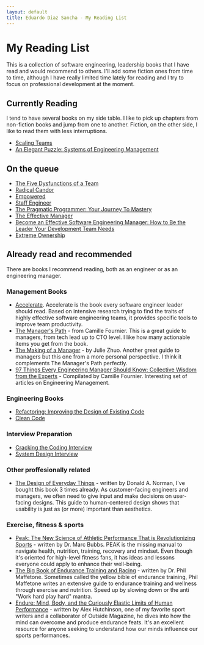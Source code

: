 ```yaml
---
layout: default
title: Eduardo Diaz Sancha - My Reading List
---
```


# My Reading List

This is a collection of software engineering, leadership books that I have read and would recommend to others. I'll add some fiction ones from time to time, although I have really limited time lately for reading and I try to focus on professional development at the moment.

## Currently Reading

I tend to have several books on my side table. I like to pick up chapters from non-fiction books and jump from one to another. Fiction, on the other side, I like to read them with less interruptions.

* [Scaling Teams](https://www.amazon.com/gp/product/149195227X/ref=as_li_tl?ie=UTF8&tag=eds02a-20&camp=1789&creative=9325&linkCode=as2&creativeASIN=149195227X&linkId=43049ea232053598b91929be0c28ac3a)
* [An Elegant Puzzle: Systems of Engineering Management](https://www.amazon.com/gp/product/1732265186/ref=as_li_tl?ie=UTF8&tag=eds02a-20&camp=1789&creative=9325&linkCode=as2&creativeASIN=1732265186&linkId=8875820271186470a90107bed44b43a2)

## On the queue

* [The Five Dysfunctions of a Team](https://www.amazon.com/gp/product/0787960756/ref=as_li_tl?ie=UTF8&tag=eds02a-20&camp=1789&creative=9325&linkCode=as2&creativeASIN=0787960756&linkId=d626af7e60db02df47319bfac67ad40b)
* [Radical Candor](https://www.amazon.com/gp/product/1250235375/ref=as_li_tl?ie=UTF8&tag=eds02a-20&camp=1789&creative=9325&linkCode=as2&creativeASIN=1250235375&linkId=055c9911ac8f6eff574c4bd528305b5c)
* [Empowered](https://www.amazon.com/gp/product/111969129X/ref=as_li_tl?ie=UTF8&tag=eds02a-20&camp=1789&creative=9325&linkCode=as2&creativeASIN=111969129X&linkId=0bdf4265773f23549f31c48558ddce73)
* [Staff Engineer](https://www.amazon.com/gp/product/1736417916/ref=as_li_tl?ie=UTF8&tag=eds02a-20&camp=1789&creative=9325&linkCode=as2&creativeASIN=1736417916&linkId=9abc423cbd3bd8d33bd65fa5f4b67ed9)
* [The Pragmatic Programmer: Your Journey To Mastery](https://www.amazon.com/gp/product/0135957052/ref=as_li_tl?ie=UTF8&tag=eds02a-20&camp=1789&creative=9325&linkCode=as2&creativeASIN=0135957052&linkId=62092e67b6b4518cc6728a571fc35fe1)
* [The Effective Manager](https://www.amazon.com/gp/product/1119244609/ref=as_li_tl?ie=UTF8&tag=eds02a-20&camp=1789&creative=9325&linkCode=as2&creativeASIN=1119244609&linkId=c1c331b1e91b9e3e30c451a023044da7)
* [Become an Effective Software Engineering Manager: How to Be the Leader Your Development Team Needs](https://www.amazon.com/gp/product/1680507249/ref=as_li_tl?ie=UTF8&tag=eds02a-20&camp=1789&creative=9325&linkCode=as2&creativeASIN=1680507249&linkId=0c9b863eef30ac63f2d1912cf7d583b7)
* [Extreme Ownership](https://www.amazon.com/gp/product/1250183863/ref=as_li_tl?ie=UTF8&tag=eds02a-20&camp=1789&creative=9325&linkCode=as2&creativeASIN=1250183863&linkId=4ed55385aac5338a8aa98d256964d2d3)

## Already read and recommended

There are books I recommend reading, both as an engineer or as an engineering manager.

### Management Books

* [Accelerate](https://www.amazon.com/gp/product/1942788339/ref=as_li_tl?ie=UTF8&tag=eds02a-20&camp=1789&creative=9325&linkCode=as2&creativeASIN=1942788339&linkId=0e85a11985f8a162a75ff18a79ba5215). Accelerate is the book every software engineer leader should read. Based on intensive research trying to find the traits of highly effective software engineering teams, it provides specific tools to improve team productivity.
* [The Manager's Path](https://www.amazon.com/gp/product/1491973897/ref=as_li_tl?ie=UTF8&tag=eds02a-20&camp=1789&creative=9325&linkCode=as2&creativeASIN=1491973897&linkId=e43b23c25c9fa8352492a96904f4338e) - from Camille Fournier. This is a great guide to managers, from tech lead up to CTO level. I like how many actionable items you get from the book.
* [The Making of a Manager](https://www.amazon.com/gp/product/B079WNPRL2/ref=as_li_tl?ie=UTF8&tag=eds02a-20&camp=1789&creative=9325&linkCode=as2&creativeASIN=B079WNPRL2&linkId=d87597bee37c8be8da115ad54067e78a) - by Julie Zhuo. Another great guide to managers but this one from a more personal perspective. I think it complements The Manager's Path perfectly.
* [97 Things Every Engineering Manager Should Know: Collective Wisdom from the Experts](https://www.amazon.com/gp/product/1492050903/ref=as_li_tl?ie=UTF8&tag=eds02a-20&camp=1789&creative=9325&linkCode=as2&creativeASIN=1492050903&linkId=7b38507906f543b28fff0df5868e93a2) - Compilated by Camille Fournier. Interesting set of articles on Engineering Management.

### Engineering Books

* [Refactoring: Improving the Design of Existing Code](https://www.amazon.com/gp/product/0134757599/ref=as_li_tl?ie=UTF8&tag=eds02a-20&camp=1789&creative=9325&linkCode=as2&creativeASIN=0134757599&linkId=7275e81a21562a22d0c530f2291dc922)
* [Clean Code](https://www.amazon.com/gp/product/0132350882/ref=as_li_tl?ie=UTF8&tag=eds02a-20&camp=1789&creative=9325&linkCode=as2&creativeASIN=0132350882&linkId=ca38a070f284960816f3d2936f69b7ac)

### Interview Preparation

* [Cracking the Coding Interview](https://www.amazon.com/gp/product/0984782850/ref=as_li_tl?ie=UTF8&tag=eds02a-20&camp=1789&creative=9325&linkCode=as2&creativeASIN=0984782850&linkId=faf0cdae7d3087d13fa3b5c73e59f3bb)
* [System Design Interview](https://www.amazon.com/gp/product/B08CMF2CQF/ref=as_li_tl?ie=UTF8&tag=eds02a-20&camp=1789&creative=9325&linkCode=as2&creativeASIN=B08CMF2CQF&linkId=56205b55c951ea9b0f3047609d342039)  

### Other proffesionally related

* [The Design of Everyday Things](https://www.amazon.com/gp/product/B00E257T6C/ref=as_li_tl?ie=UTF8&tag=eds02a-20&camp=1789&creative=9325&linkCode=as2&creativeASIN=B00E257T6C&linkId=38e26f9ab918542fc4268a6f5a426c71) - written by Donald A. Norman, I've bought this book 3 times already. As customer-facing engineers and managers, we often need to give input and make decisions on user-facing designs. This guide to human-centered design shows that usability is just as (or more) important than aesthetics.

### Exercise, fitness & sports

* [Peak: The New Science of Athletic Performance That is Revolutionizing Sports](https://www.amazon.com/gp/product/1603588094/ref=as_li_tl?ie=UTF8&tag=eds02a-20&camp=1789&creative=9325&linkCode=as2&creativeASIN=1603588094&linkId=479428b98c00442376bc31ca50a08e1e) - written by Dr. Marc Bubbs. PEAK is the missing manual to navigate health, nutrition, training, recovery and mindset. Even though it's oriented for high-level fitness fans, it has ideas and lessons everyone could apply to enhance their well-being.
* [The Big Book of Endurance Training and Racing](https://www.amazon.com/gp/product/B004UI6ECQ/ref=as_li_tl?ie=UTF8&tag=eds02a-20&camp=1789&creative=9325&linkCode=as2&creativeASIN=B004UI6ECQ&linkId=f7d1628b5852940e1b5e6e581881ec9b) - written by Dr. Phil Maffetone. Sometimes called the yellow bible of endurance training, Phil Maffetone writes an extensive guide to endurance training and wellness through exercise and nutrition. Speed up by slowing down or the anti "Work hard play hard" mantra.
* [Endure: Mind, Body, and the Curiously Elastic Limits of Human Performance](https://www.amazon.com/gp/product/006249998X/ref=as_li_tl?ie=UTF8&tag=eds02a-20&camp=1789&creative=9325&linkCode=as2&creativeASIN=006249998X&linkId=f3ee1d64e40970d1c4ffae911cbf6253) - written by Alex Hutchinson, one of my favorite sport writers and a collaborator of Outside Magazine, he dives into how the mind can overcome and produce endurance feats. It's an excellent resource for anyone seeking to understand how our minds influence our sports performances.

<!-- ### Fiction
 -->
